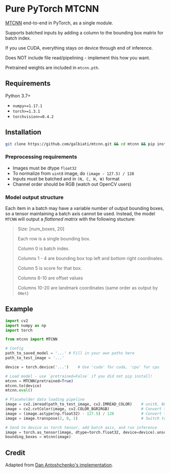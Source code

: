 # Pure PyTorch MTCNN

[MTCNN](https://arxiv.org/abs/1604.02878) end-to-end in PyTorch, as a single module.

Supports batched inputs by adding a column to the bounding box matrix for batch index.

If you use CUDA, everything stays on device through end of inference.

Does NOT include file read/pipelining - implement this how you want. 

Pretrained weights are included in `mtcnn.pth`.

## Requirements
Python 3.7+

- `numpy>=1.17.1`
- `torch>=1.3.1`
- `torchvision>=0.4.2`

## Installation
```bash
git clone https://github.com/galbiati/mtcnn.git && cd mtcnn && pip install -U . && cd ..
```

### Preprocessing requirements
- Images must be dtype `float32`
- To normalize from `uint8` image, do `(image - 127.5) / 128`
- Inputs must be batched and in `(N, C, H, W)` format
- Channel order should be RGB (watch out OpenCV users)

### Model output structure
Each item in a batch may have a variable number of output bounding boxes, so a tensor maintaining a batch axis cannot be used. Instead, the model `MTCNN` will output a *flattened matrix* with the following stucture:

> Size: [num_boxes, 20]
>
> Each row is a single bounding box.
>
> Column 0 is batch index.
> 
> Columns 1 - 4 are bounding box top left and bottom right coordinates.
>
> Column 5 is score for that box.
>
> Columns 6-10 are offset values
>
> Columns 10-20 are landmark coordinates (same order as output by `ONet`)


## Example
```python
import cv2
import numpy as np
import torch

from mtcnn import MTCNN

# Config
path_to_saved_model = '...' # Fill in your own paths here
path_to_test_image = '...'

device = torch.device('...')    # Use 'cuda' for cuda, 'cpu' for cpu

# Load model - use `pretrained=False` if you did not pip install!
mtcnn = MTCNN(pretrained=True)
mtcnn.to(device)
mtcnn.eval()

# Placeholder data loading pipeline
image = cv2.imread(path_to_test_image, cv2.IMREAD_COLOR)    # unit8, BGR, HWC
image = cv2.cvtColor(image, cv2.COLOR_BGR2RGB)              # Convert to RGB
image = (image.astype(np.float32) - 127.5) / 128            # Convert to float32 and normalize
image = image.transpose(2, 0, 1)                            # Switch to CHW

# Send to device as torch tensor, add batch axis, and run inference
image = torch.as_tensor(image, dtype=torch.float32, device=device).unsqueeze(0)
bounding_boxes = mtcnn(image)
```

## Credit
Adapted from [Dan Antoshchenko's implementation](https://github.com/TropComplique/mtcnn-pytorch).
